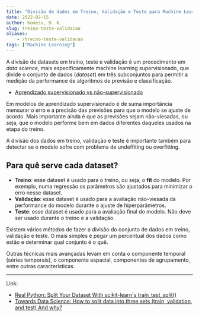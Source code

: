 ```yaml
---
title: "Divisão de dados em Treino, Validação e Teste para Machine Learning"
date: 2022-02-15
author: Komesu, D. K.
slug: treino-teste-validacao
aliases:
    - /treino-teste-validacao
tags: ["Machine Learning"]
---
```


A divisão de datasets em treino, teste e validação é um procedimento em *data science*, mais especificamente machine learning supervisionado, que divide o conjunto de dados (*dataset*) em três subconjuntos para permitir a medição da performance de algoritmos de previsão e classificação.

<!--more-->

- [Aprendizado supervisionado vs não-supervisionado](/posts/aprendizado-supervisionado-vs-nao-supervisionado/)

Em modelos de aprendizado supervisionado é de suma importância mensurar o erro e a precisão das previsões para que o modelo se ajuste de acordo. Mais importante ainda é que as previsões sejam não-viesadas, ou seja, que o modelo  performe bem em dados diferentes daqueles usados na etapa do treino.

A divisão dos dados em treino, validação e teste é importante também para detectar se o modelo sofre com problema de undeffiting ou overfitting.

<h2 id="para-que-serve-cada-dataset">Para quê serve cada dataset?</h2>

- **Treino**: esse dataset é usado para o treino, ou seja, o **fit** do modelo. Por exemplo, numa regressão os parâmetros são ajustados para minimizar o erro nesse dataset.
- **Validação**: esse dataset é usado para a avaliação não-viesada da performance do modelo durante o ajuste de hiperparâmetros.
- **Teste**: esse dataset é usado para a avaliação final do modelo. Não deve ser usado durante o treino e a validação.

Existem vários métodos de fazer a divisão do conjunto de dados em treino, validação e teste. O mais simples é pegar um percentual dos dados como estão e determinar qual conjunto é o quê.

Outras técnicas mais avançadas levam em conta o componente temporal (séries temporais), o componente espacial, componentes de agrupamento, entre outras características.

---

Link:

- [Real Python: Split Your Dataset With scikit-learn's train_test_split()](https://realpython.com/train-test-split-python-data/)
- [Towards Data Science: How to split data into three sets (train, validation, and test) And why?](https://towardsdatascience.com/how-to-split-data-into-three-sets-train-validation-and-test-and-why-e50d22d3e54c)
